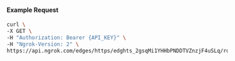 <!-- Code generated for API Clients. DO NOT EDIT. -->

#### Example Request

```bash
curl \
-X GET \
-H "Authorization: Bearer {API_KEY}" \
-H "Ngrok-Version: 2" \
https://api.ngrok.com/edges/https/edghts_2gsqMi1YHHbPNDDTVZnzjF4uSLq/routes/edghtsrt_2gsqMk6TDKy4qvZUFsfGQHaylBD/websocket_tcp_converter
```
